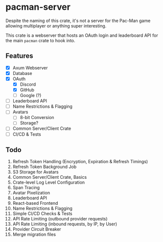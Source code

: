 # pacman-server

Despite the naming of this crate, it's not a server for the Pac-Man game allowing multiplayer or anything super interesting.

This crate is a webserver that hosts an OAuth login and leaderboard API for the main `pacman` crate to hook into.

## Features

- [x] Axum Webserver
- [x] Database
- [x] OAuth
  - [x] Discord
  - [x] GitHub
  - [ ] Google (?)
- [ ] Leaderboard API
- [ ] Name Restrictions & Flagging
- [ ] Avatars
  - [ ] 8-bit Conversion
  - [ ] Storage?
- [ ] Common Server/Client Crate
- [ ] CI/CD & Tests

## Todo

1. Refresh Token Handling (Encryption, Expiration & Refresh Timings)
2. Refresh Token Background Job
3. S3 Storage for Avatars
4. Common Server/Client Crate, Basics
5. Crate-level Log Level Configuration
6. Span Tracing
7. Avatar Pixelization
8. Leaderboard API
9. React-based Frontend
10. Name Restrictions & Flagging
11. Simple CI/CD Checks & Tests
12. API Rate Limiting (outbound provider requests)
13. API Rate Limiting (inbound requests, by IP, by User)
14. Provider Circuit Breaker
15. Merge migration files
